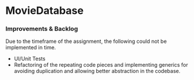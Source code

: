 # MovieDatabase

### Improvements & Backlog

Due to the timeframe of the assignment, the following could not be implemented in time.

- UI/Unit Tests
- Refactoring of the repeating code pieces and implementing generics for avoiding duplication and allowing better abstraction in the codebase.
